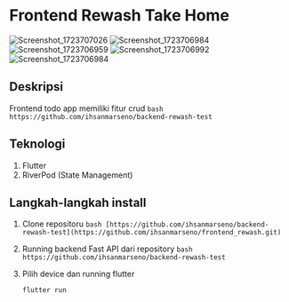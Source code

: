 # Frontend Rewash Take Home
![Screenshot_1723707026](https://github.com/user-attachments/assets/573253d6-3723-4fbc-91de-2641f6799c57)
![Screenshot_1723706984](https://github.com/user-attachments/assets/ad3424a8-e61c-448e-ba99-07c03cfff9db)
![Screenshot_1723706959](https://github.com/user-attachments/assets/06addb8f-c6d2-4aa2-bf53-33aac8ae079f)
![Screenshot_1723706992](https://github.com/user-attachments/assets/39ec88f3-4ec8-4114-9bcd-3503c1977445)
![Screenshot_1723706984](https://github.com/user-attachments/assets/f65877ca-94c6-41d7-b5c8-4654fb8561f9)

## Deskripsi
  Frontend todo app memiliki fitur crud 
  ``bash
  https://github.com/ihsanmarseno/backend-rewash-test
  ``
  
## Teknologi
  1. Flutter
  2. RiverPod (State Management)

## Langkah-langkah install
  1. Clone repositoru
     ``bash
     [https://github.com/ihsanmarseno/backend-rewash-test](https://github.com/ihsanmarseno/frontend_rewash.git)
     ``
     
  2. Running backend Fast API dari repository
     ``bash
     https://github.com/ihsanmarseno/backend-rewash-test
     ``

  3. Pilih device dan running flutter
     ```bash
     flutter run
     ```

  
